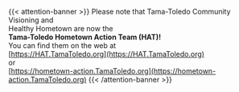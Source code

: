 ---
---
{{< attention-banner >}}
Please note that Tama-Toledo Community Visioning and  
Healthy Hometown are now the   
**Tama-Toledo Hometown Action Team (HAT)!**  
You can find them on the web at  
[https://HAT.TamaToledo.org](https://HAT.TamaToledo.org)  
or   
[https://hometown-action.TamaToledo.org](https://hometown-action.TamaToledo.org)
{{< /attention-banner >}}